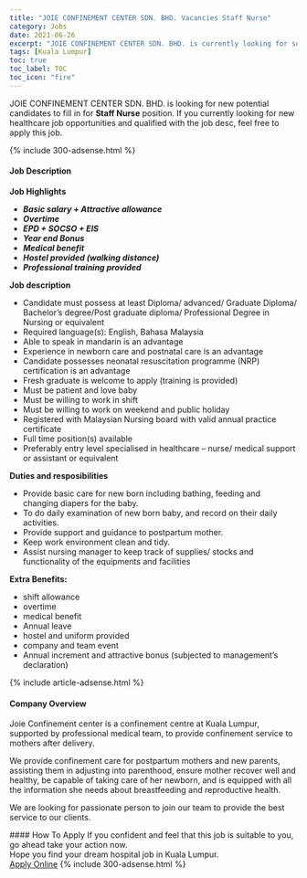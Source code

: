 ```yaml
---
title: "JOIE CONFINEMENT CENTER SDN. BHD. Vacancies Staff Nurse" 
category: Jobs 
date: 2021-06-26 
excerpt: "JOIE CONFINEMENT CENTER SDN. BHD. is currently looking for suitable person to fill in the Staff Nurse which positioned at Kuala Lumpur" 
tags: [Kuala Lumpur] 
toc: true 
toc_label: TOC 
toc_icon: "fire" 
--- 
```


<p>JOIE CONFINEMENT CENTER SDN. BHD. is looking for new potential candidates to fill in for <b>Staff Nurse</b> position. If you currently looking for new healthcare job opportunities and qualified with the job desc, feel free to apply this job.
</p>{% include 300-adsense.html %} 
<div><div><h4>Job Description</h4></div><div><div><span><div><p><strong>Job Highlights</strong></p><ul><li><strong><em>Basic salary + Attractive allowance</em></strong></li><li><strong><em>Overtime</em></strong></li><li><strong><em>EPD + SOCSO + EIS</em></strong></li><li><strong><em>Year end Bonus</em></strong></li><li><strong><em>Medical benefit</em></strong></li><li><strong><em>Hostel provided (walking distance)</em></strong></li><li><strong><em>Professional training provided</em></strong></li></ul><p><strong>Job description</strong></p><ul><li>Candidate must possess at least Diploma/ advanced/ Graduate Diploma/ Bachelor&#8217;s&#160;degree/Post graduate diploma/ Professional Degree in Nursing or equivalent</li><li>Required language(s): English, Bahasa Malaysia</li><li>Able to speak in mandarin is an advantage</li><li>Experience in newborn care and postnatal care is an advantage</li><li>Candidate possesses neonatal resuscitation programme (NRP) certification is an advantage</li><li>Fresh graduate is welcome to apply (training is provided)</li><li>Must be patient and love baby</li><li>Must be willing to work in shift</li><li>Must be willing to work on weekend and public holiday</li><li>Registered with Malaysian Nursing board with valid annual practice certificate</li><li>Full time position(s) available</li><li>Preferably entry level specialised in healthcare &#8211; nurse/ medical support or assistant or equivalent</li></ul><p><strong>Duties and resposibilities</strong></p><ul><li>Provide basic care for new born including bathing, feeding and changing diapers for the baby.</li><li>To do daily examination of new born baby, and record on their daily activities.</li><li>Provide support and guidance to postpartum mother.</li><li>Keep work environment clean and tidy.</li><li>Assist nursing manager to keep track of supplies/ stocks and functionality of the equipments and facilities</li></ul><p><strong>Extra Benefits:</strong></p><ul><li>shift allowance</li><li>overtime</li><li>medical benefit</li><li>Annual leave</li><li>hostel and uniform provided</li><li>company and team event</li><li>Annual increment and attractive bonus (subjected to management&#8217;s declaration)</li></ul></div></span></div></div></div> 
{% include article-adsense.html %} 
<div><div><h4>Company Overview</h4></div><div><div><span><div><p>Joie Confinement center is a confinement centre at Kuala Lumpur, supported by professional medical team, to provide confinement service to mothers after delivery.</p><p>We provide confinement care for postpartum mothers and new parents, assisting them in adjusting into parenthood, ensure mother recover well and healthy, be capable of taking care of her newborn, and is equipped with all the information she needs about breastfeeding and reproductive health.</p><p>We are looking for passionate person to join our team to provide the best service to our clients.</p></div></span></div></div></div> 
#### How To Apply 
If you confident and feel that this job is suitable to you, go ahead take your action now. <br/> 
Hope you find your dream hospital job in Kuala Lumpur. <br/> 
<a href="https://www.jobstreet.com.my/en/job/staff-nurse-4587681?jobId=jobstreet-my-job-4587681" class="btn btn--warning" target="_blank" rel="nofollow noopenner">Apply Online</a> 
{% include 300-adsense.html %} 